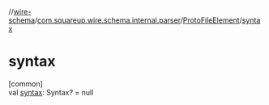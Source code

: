//[wire-schema](../../../index.md)/[com.squareup.wire.schema.internal.parser](../index.md)/[ProtoFileElement](index.md)/[syntax](syntax.md)

# syntax

[common]\
val [syntax](syntax.md): Syntax? = null

